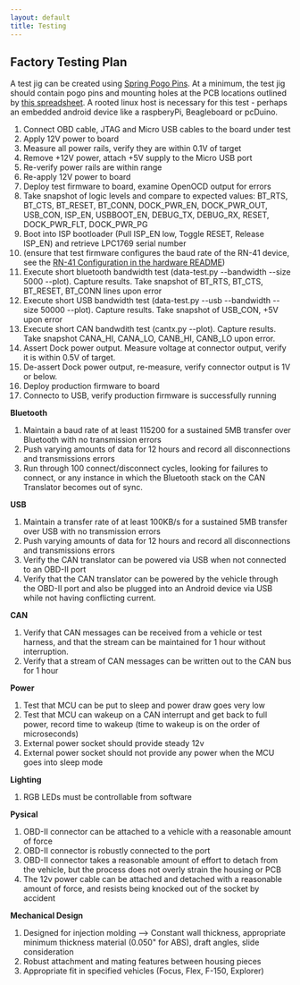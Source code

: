 ```yaml
---
layout: default
title: Testing
---
```


Factory Testing Plan
--------------------

A test jig can be created using [Spring Pogo
Pins](https://www.adafruit.com/products/394).  At a minimum, the test jig should
contain pogo pins and mounting holes at the PCB locations outlined by [this
spreadsheet](./pogo_locations.xls).  A rooted linux host is
necessary for this test - perhaps an embedded android device like a raspberyPi,
Beagleboard or pcDuino.

1. Connect OBD cable, JTAG and Micro USB cables to the board under test
1. Apply 12V power to board
1. Measure all power rails, verify they are within 0.1V of target
1. Remove +12V power, attach +5V supply to the Micro USB port
1. Re-verify power rails are within range
1. Re-apply 12V power to board
1. Deploy test firmware to board, examine OpenOCD output for errors
1. Take snapshot of logic levels and compare to expected values: BT_RTS,
 BT_CTS, BT_RESET, BT_CONN, DOCK_PWR_EN, DOCK_PWR_OUT, USB_CON, ISP_EN,
 USBBOOT_EN, DEBUG_TX, DEBUG_RX, RESET, DOCK_PWR_FLT, DOCK_PWR_PG
1. Boot into ISP bootloader (Pull ISP_EN low, Toggle RESET, Release ISP_EN) and
 retrieve LPC1769 serial number
1. (ensure that test firmware configures the baud rate of the RN-41 device, see
 the [RN-41 Configuration in the hardware
 README](./README.html#rn-41-configuration))
1. Execute short bluetooth bandwidth test (data-test.py --bandwidth --size 5000
 --plot).  Capture results.  Take snapshot of BT_RTS, BT_CTS, BT_RESET,
 BT_CONN lines upon error
1. Execute short USB bandwidth test (data-test.py --usb --bandwidth --size
 50000 --plot).  Capture results.  Take snapshot of USB_CON, +5V upon error
1.  Execute short CAN bandwdith test (cantx.py --plot).  Capture results.  Take
 snapshot CANA_HI, CANA_LO, CANB_HI, CANB_LO upon error.
1. Assert Dock power output.  Measure voltage at connector output, verify it is
 within 0.5V of target.
1. De-assert Dock power output, re-measure, verify connector output is 1V or
 below.
1. Deploy production firmware to board
1. Connecto to USB, verify production firmware is successfully running


**Bluetooth**

1. Maintain a baud rate of at least 115200 for a sustained 5MB transfer over
   Bluetooth with no transmission errors
1. Push varying amounts of data for 12 hours and record all disconnections and
   transmissions errors
1. Run through 100 connect/disconnect cycles, looking for failures to connect,
   or any instance in which the Bluetooth stack on the CAN Translator becomes
   out of sync.

**USB**

1. Maintain a transfer rate of at least 100KB/s for a sustained 5MB transfer
   over USB with no transmission errors
1. Push varying amounts of data for 12 hours and record all disconnections and
   transmissions errors
1. Verify the CAN translator can be powered via USB when not connected to an
   OBD-II port
1. Verify that the CAN translator can be powered by the vehicle through the
   OBD-II port and also be plugged into an Android device via USB while not
   having conflicting current.

**CAN**

1. Verify that CAN messages can be received from a vehicle or test harness,
   and that the stream can be maintained for 1 hour without interruption.
1. Verify that a stream of CAN messages can be written out to the CAN bus for
   1 hour

**Power**

1. Test that MCU can be put to sleep and power draw goes very low
1. Test that MCU can wakeup on a CAN interrupt and get back to full power,
   record time to wakeup (time to wakeup is on the order of microseconds)
1. External power socket should provide steady 12v
1. External power socket should not provide any power when the MCU goes into
   sleep mode

**Lighting**

1. RGB LEDs must be controllable from software

**Pysical**

1. OBD-II connector can be attached to a vehicle with a reasonable amount of
   force
1. OBD-II connector is robustly connected to the port
1. OBD-II connector takes a reasonable amount of effort to detach from the
   vehicle, but the process does not overly strain the housing or PCB
1. The 12v power cable can be attached and detached with a reasonable amount
   of force, and resists being knocked out of the socket by accident

**Mechanical Design**

1. Designed for injection molding --> Constant wall thickness, appropriate
  minimum thickness material (0.050" for ABS), draft angles, slide
  consideration
1. Robust attachment and mating features between housing pieces
1. Appropriate fit in specified vehicles (Focus, Flex, F-150, Explorer)
